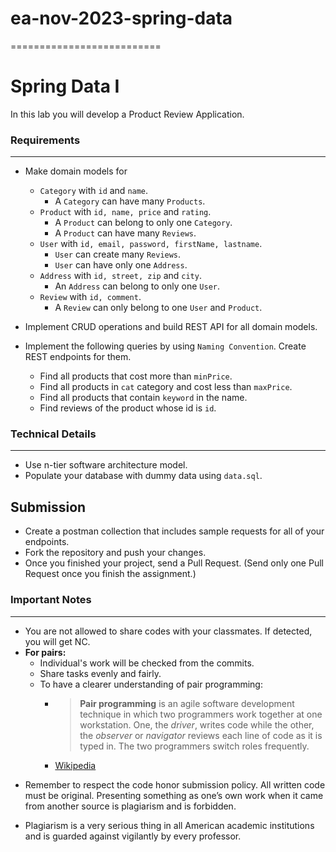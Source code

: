 
# ea-nov-2023-spring-data
==========================

# Spring Data I

In this lab you will develop a Product Review Application.

###  Requirements
---
* Make domain models for
	* `Category` with `id` and `name`.
		* A `Category` can have many `Products`.
	* `Product` with `id, name, price` and `rating`.
		* A `Product` can belong to only one `Category`.
		* A `Product` can have many `Reviews`.
	* `User` with `id, email, password, firstName, lastname`.
		* `User` can create many `Reviews`.
		* `User` can have only one `Address`.
	* `Address` with `id, street, zip` and `city`.
		* An `Address` can belong to only one `User`. 
	* `Review` with `id, comment`.
		* A `Review` can only belong to one `User` and `Product`.

* Implement CRUD operations and build REST API for all domain models.

* Implement the following queries by using `Naming Convention`. Create REST endpoints for them.
	* Find all products that cost more than `minPrice`.
	* Find all products in `cat` category and cost less than `maxPrice`.
	* Find all products that contain `keyword` in the name.
	* Find reviews of the product whose id is `id`. 

### Technical Details
---
* Use n-tier software architecture model.
* Populate your database with dummy data using `data.sql`.


## Submission

* Create a postman collection that includes sample requests for all of your endpoints.
* Fork the repository and push your changes.
* Once you finished your project, send a Pull Request. (Send only one Pull Request once you finish the assignment.)

### Important Notes
---

 * You are not allowed to share codes with your classmates. If detected, you will get NC.
 * **For pairs:**
	 * Individual's work will be checked from the commits.
	 *  Share tasks evenly and fairly.
	 *  To have a clearer understanding of pair programming:
		 *  > **Pair programming** is an agile software development technique in which two programmers work together at one workstation. One, the _driver_, writes code while the other, the _observer_ or _navigator_ reviews each line of code as it is typed in. The two programmers switch roles frequently. 
		 * [Wikipedia](https://en.wikipedia.org/wiki/Pair_programming#:~:text=Pair%20programming%20is%20an%20agile,two%20programmers%20switch%20roles%20frequently.)

-   Remember to respect the code honor submission policy. All written code must be original. Presenting something as one’s own work when it came from another source is plagiarism and is forbidden.
    
-   Plagiarism is a very serious thing in all American academic institutions and is guarded against vigilantly by every professor.

